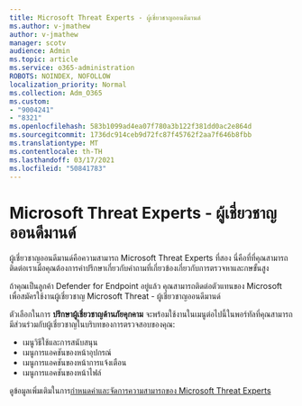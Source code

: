 ```yaml
---
title: Microsoft Threat Experts - ผู้เชี่ยวชาญออนดีมานด์
ms.author: v-jmathew
author: v-jmathew
manager: scotv
audience: Admin
ms.topic: article
ms.service: o365-administration
ROBOTS: NOINDEX, NOFOLLOW
localization_priority: Normal
ms.collection: Adm_O365
ms.custom:
- "9004241"
- "8321"
ms.openlocfilehash: 583b1099ad4ea07f780a3b122f381dd0ac2e864d
ms.sourcegitcommit: 1736dc914ceb9d72fc87f45762f2aa7f646b8fbb
ms.translationtype: MT
ms.contentlocale: th-TH
ms.lasthandoff: 03/17/2021
ms.locfileid: "50841783"
---
```

# <a name="microsoft-threat-experts---experts-on-demand"></a>Microsoft Threat Experts - ผู้เชี่ยวชาญออนดีมานด์

ผู้เชี่ยวชาญออนดีมานด์คือความสามารถ Microsoft Threat Experts ที่สอง นี่คือที่ที่คุณสามารถติดต่อเราเมื่อคุณต้องการคําปรึกษาเกี่ยวกับคําถามที่เกี่ยวข้องเกี่ยวกับการตรวจหาและกษขั้นสูง

ถ้าคุณเป็นลูกค้า Defender for Endpoint อยู่แล้ว คุณสามารถติดต่อตัวแทนของ Microsoft เพื่อสมัครใช้งานผู้เชี่ยวชาญ Microsoft Threat - ผู้เชี่ยวชาญออนดีมานด์

ตัวเลือกในการ **ปรึกษาผู้เชี่ยวชาญด้านภัยคุกคาม** จะพร้อมใช้งานในเมนูต่อไปนี้ในพอร์ทัลที่คุณสามารถมีส่วนร่วมกับผู้เชี่ยวชาญในบริบทของการตรวจสอบของคุณ:

- เมนูวิธีใช้และการสนับสนุน
- เมนูการแอคชันของหน้าอุปกรณ์
- เมนูการแอคชันของหน้าการแจ้งเตือน
- เมนูการแอคชันของหน้าไฟล์

ดูข้อมูลเพิ่มเติมในการ[กําหนดค่าและจัดการความสามารถของ Microsoft Threat Experts](https://docs.microsoft.com/windows/security/threat-protection/microsoft-defender-atp/configure-microsoft-threat-experts)
